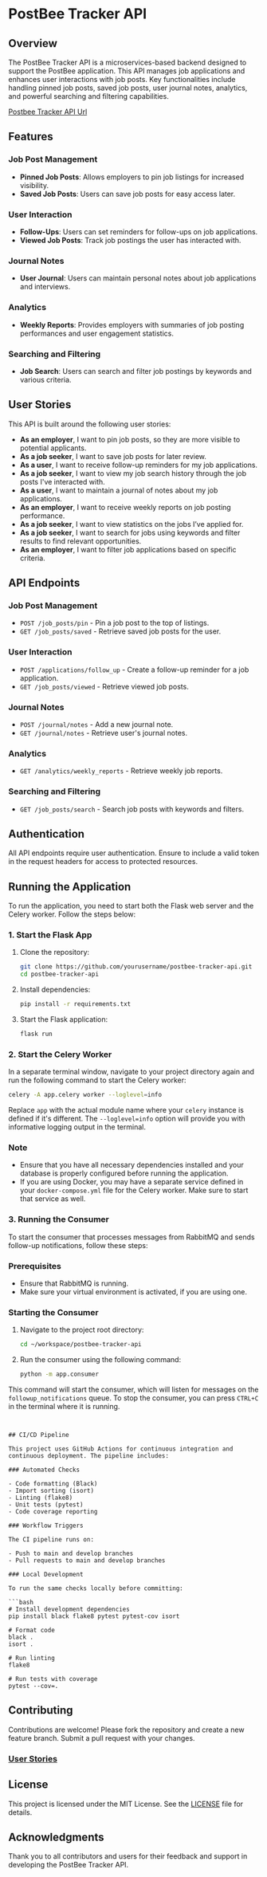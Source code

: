 # PostBee Tracker API

## Overview

The PostBee Tracker API is a microservices-based backend designed to support the PostBee application. This API manages job applications and enhances user interactions with job posts. Key functionalities include handling pinned job posts, saved job posts, user journal notes, analytics, and powerful searching and filtering capabilities.

[Postbee Tracker API Url](https://postbee-tracker-api-438f610a3ed6.herokuapp.com)

## Features

### Job Post Management

- **Pinned Job Posts**: Allows employers to pin job listings for increased visibility.
- **Saved Job Posts**: Users can save job posts for easy access later.

### User Interaction

- **Follow-Ups**: Users can set reminders for follow-ups on job applications.
- **Viewed Job Posts**: Track job postings the user has interacted with.

### Journal Notes

- **User Journal**: Users can maintain personal notes about job applications and interviews.

### Analytics

- **Weekly Reports**: Provides employers with summaries of job posting performances and user engagement statistics.

### Searching and Filtering

- **Job Search**: Users can search and filter job postings by keywords and various criteria.

## User Stories

This API is built around the following user stories:

- **As an employer**, I want to pin job posts, so they are more visible to potential applicants.
- **As a job seeker**, I want to save job posts for later review.
- **As a user**, I want to receive follow-up reminders for my job applications.
- **As a job seeker**, I want to view my job search history through the job posts I've interacted with.
- **As a user**, I want to maintain a journal of notes about my job applications.
- **As an employer**, I want to receive weekly reports on job posting performance.
- **As a job seeker**, I want to view statistics on the jobs I’ve applied for.
- **As a job seeker**, I want to search for jobs using keywords and filter results to find relevant opportunities.
- **As an employer**, I want to filter job applications based on specific criteria.

## API Endpoints

### Job Post Management

- `POST /job_posts/pin` - Pin a job post to the top of listings.
- `GET /job_posts/saved` - Retrieve saved job posts for the user.

### User Interaction

- `POST /applications/follow_up` - Create a follow-up reminder for a job application.
- `GET /job_posts/viewed` - Retrieve viewed job posts.

### Journal Notes

- `POST /journal/notes` - Add a new journal note.
- `GET /journal/notes` - Retrieve user's journal notes.

### Analytics

- `GET /analytics/weekly_reports` - Retrieve weekly job reports.

### Searching and Filtering

- `GET /job_posts/search` - Search job posts with keywords and filters.

## Authentication

All API endpoints require user authentication. Ensure to include a valid token in the request headers for access to protected resources.

## Running the Application

To run the application, you need to start both the Flask web server and the Celery worker. Follow the steps below:

### 1. Start the Flask App

1. Clone the repository:

   ```bash
   git clone https://github.com/yourusername/postbee-tracker-api.git
   cd postbee-tracker-api
   ```

2. Install dependencies:

   ```bash
   pip install -r requirements.txt
   ```

3. Start the Flask application:
   ```bash
   flask run
   ```

### 2. Start the Celery Worker

In a separate terminal window, navigate to your project directory again and run the following command to start the Celery worker:

```bash
celery -A app.celery worker --loglevel=info
```

Replace `app` with the actual module name where your `celery` instance is defined if it's different. The `--loglevel=info` option will provide you with informative logging output in the terminal.

### Note

- Ensure that you have all necessary dependencies installed and your database is properly configured before running the application.
- If you are using Docker, you may have a separate service defined in your `docker-compose.yml` file for the Celery worker. Make sure to start that service as well.


### 3. Running the Consumer

To start the consumer that processes messages from RabbitMQ and sends follow-up notifications, follow these steps:

### Prerequisites

- Ensure that RabbitMQ is running.
- Make sure your virtual environment is activated, if you are using one.

### Starting the Consumer

1. Navigate to the project root directory:

   ```bash
   cd ~/workspace/postbee-tracker-api
   ```

2. Run the consumer using the following command:

   ```bash
   python -m app.consumer
   ```

This command will start the consumer, which will listen for messages on the `followup_notifications` queue. To stop the consumer, you can press `CTRL+C` in the terminal where it is running.

````


## CI/CD Pipeline

This project uses GitHub Actions for continuous integration and continuous deployment. The pipeline includes:

### Automated Checks

- Code formatting (Black)
- Import sorting (isort)
- Linting (flake8)
- Unit tests (pytest)
- Code coverage reporting

### Workflow Triggers

The CI pipeline runs on:

- Push to main and develop branches
- Pull requests to main and develop branches

### Local Development

To run the same checks locally before committing:

```bash
# Install development dependencies
pip install black flake8 pytest pytest-cov isort

# Format code
black .
isort .

# Run linting
flake8

# Run tests with coverage
pytest --cov=.
````

## Contributing

Contributions are welcome! Please fork the repository and create a new feature branch. Submit a pull request with your changes.

### [User Stories](https://www.notion.so/PostBee-Tracker-API-User-Stories-153e6a4d98f280a5a34aebfe656b1306?pvs=12)

## License

This project is licensed under the MIT License. See the [LICENSE](LICENSE) file for details.

## Acknowledgments

Thank you to all contributors and users for their feedback and support in developing the PostBee Tracker API.

